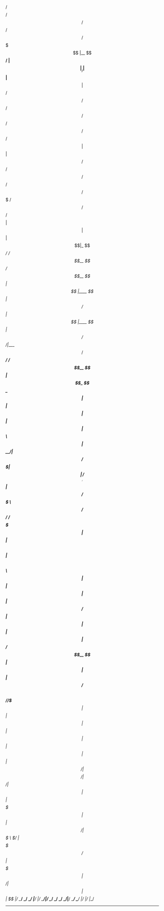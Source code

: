  /$$$$$$$$          /$$                         /$$           /$$           /$$$$$                                                                    
|__  $$__/         | $$                        |__/          | $$          |__  $$                                                                    
   | $$ /$$   /$$ /$$$$$$    /$$$$$$   /$$$$$$  /$$  /$$$$$$ | $$             | $$  /$$$$$$  /$$    /$$ /$$$$$$       /$$$$$$$  /$$$$$$  /$$$$$$/$$$$ 
   | $$| $$  | $$|_  $$_/   /$$__  $$ /$$__  $$| $$ |____  $$| $$ /$$$$$$     | $$ |____  $$|  $$  /$$/|____  $$     /$$_____/ /$$__  $$| $$_  $$_  $$
   | $$| $$  | $$  | $$    | $$  \ $$| $$  \__/| $$  /$$$$$$$| $$|______//$$  | $$  /$$$$$$$ \  $$/$$/  /$$$$$$$    | $$      | $$  \ $$| $$ \ $$ \ $$
   | $$| $$  | $$  | $$ /$$| $$  | $$| $$      | $$ /$$__  $$| $$       | $$  | $$ /$$__  $$  \  $$$/  /$$__  $$    | $$      | $$  | $$| $$ | $$ | $$
   | $$|  $$$$$$/  |  $$$$/|  $$$$$$/| $$      | $$|  $$$$$$$| $$       |  $$$$$$/|  $$$$$$$   \  $/  |  $$$$$$$ /$$|  $$$$$$$|  $$$$$$/| $$ | $$ | $$
   |__/ \______/    \___/   \______/ |__/      |__/ \_______/|__/        \______/  \_______/    \_/    \_______/|__/ \_______/ \______/ |__/ |__/ |__/
________________________________________________________________________________________________________________________________________________________
<!--

**Here are some ideas to get you started:**

🙋‍♀️ A short introduction - what is your organization all about?
🌈 Contribution guidelines - how can the community get involved?
👩‍💻 Useful resources - where can the community find your docs? Is there anything else the community should know?
🍿 Fun facts - what does your team eat for breakfast?
🧙 Remember, you can do mighty things with the power of [Markdown](https://docs.github.com/github/writing-on-github/getting-started-with-writing-and-formatting-on-github/basic-writing-and-formatting-syntax)
-->
